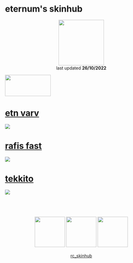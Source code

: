 # eternum's skinhub
<p align="center">
<a href="https://osu.ppy.sh/users/4581069">
  <img src="https://a.ppy.sh/4581069"  
       width="150"
       height="150"></a>
<br>
last updated <b>26/10/2022</b>
</p>

<a href="https://gist.github.com/Redo7/e54fcf189c1c1aa2c8c7ee5341711312">
<img src="https://i.imgur.com/WPSNbSx.png"
       width="151" 
       height="70"/></a>

# [etn varv](https://github.com/ryancranie/skinhub/raw/tyfh/player/eternum/etn%20varv.osk)
[![](https://i.imgur.com/pK6YHZI.png)](https://github.com/ryancranie/skinhub/raw/tyfh/player/eternum/etn%20varv.osk)

# [rafis fast](https://github.com/ryancranie/skinhub/raw/tyfh/player/eternum/rafis%20fast.osk)
[![](https://i.imgur.com/8EzcM1h.png)](https://github.com/ryancranie/skinhub/raw/tyfh/player/eternum/rafis%20fast.osk)

# [tekkito](https://github.com/ryancranie/skinhub/raw/tyfh/player/eternum/tekkito.osk)
[![](https://i.imgur.com/GAgdALQ.png)](https://github.com/ryancranie/skinhub/raw/tyfh/player/eternum/tekkito.osk)

#
<p align="center">
  <br></br>
  <a href="https://www.twitch.tv/eternum">
  <img src="https://i.imgur.com/HM030lk.png" 
       width="100" 
       height="100"></a>
  <a href="https://www.youtube.com/c/etn1337">
  <img src="https://i.imgur.com/YWbDUUy.png"  
       width="100" 
       height="100"></a>
  <a href="https://twitter.com/eternumwasd">
  <img src="https://i.imgur.com/PUQ5uWf.png" 
       width="100" 
       height="100"></a>
  <br></br>
  <a href="https://github.com/ryancranie/skinhub">rc_skinhub</a>
 </p>



